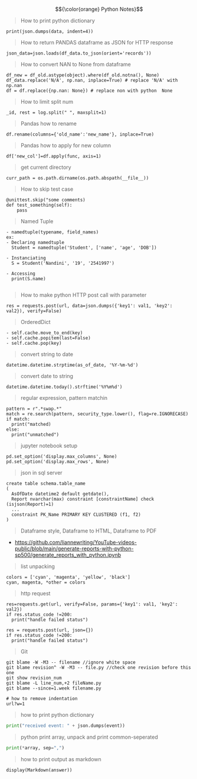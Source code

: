 $${\color{orange} Python Notes}$$

> How to print python dictionary

```
print(json.dumps(data, indent=4))
```

> How to return PANDAS dataframe as JSON for HTTP response

```
json_data=json.loads(df_data.to_json(orient='records'))
```

> How to convert NAN to None from dataframe

```
df_new = df_old.astype(object).where(df_old.notna(), None)
df_data.replace('N/A', np.nan, inplace=True) # replace 'N/A' with np.nan
df = df.replace({np.nan: None}) # replace non with python  None
```

> How to limit split num

```
_id, rest = log.split(" ", maxsplit=1)
```

> Pandas how to rename

```
df.rename(columns={'old_name':'new_name'}, inplace=True)
```

> Pandas how to apply for new column

```
df['new_col']=df.apply(func, axis=1)
```

> get current directory

```
curr_path = os.path.dirname(os.path.abspath(__file__))
```

> How to skip test case

```
@unittest.skip("some comments)
def test_something(self):
    pass
```

> Named Tuple

```
- namedtuple(typename, field_names)
ex:
- Declaring namedtuple
  Student = namedtuple('Student', ['name', 'age', 'DOB'])

- Instanciating
  S = Student('Nandini', '19', '2541997')

- Accessing
  print(S.name)


```

> How to make python HTTP post call with parameter

```
res = requests.post(url, data=json.dumps({'key1': val1, 'key2': val2}), verify=False)
```

> OrderedDict

```
- self.cache.move_to_end(key)
- self.cache.popitem(last=False)
- self.cache.pop(key)
```

> convert string to date
```
datetime.datetime.strptime(as_of_date, '%Y-%m-%d')
```
> convert date to string
```
datetime.datetime.today().strftime('%Y%m%d')
```

> regular expression, pattern matchin
```
pattern = r".*swap.*"
match = re.search(pattern, security_type.lower(), flag=re.IGNORECASE)
if match:
  print("matched)
else:
  print("unmatched")
```

> jupyter notebook setup
```
pd.set_option('display.max_columns', None)
pd.set_option('display.max_rows', None)
```

> json in sql server
```
create table schema.table_name
(
  AsOfDate datetime2 default getdate(),
  Report nvarchar(max) constraint [constraintName] check (isjson(Report)=1)
  ...
  constraint PK_Name PRIMARY KEY CLUSTERED (f1, f2)
)
```

> Dataframe style, Dataframe to HTML, Dataframe to PDF
* https://github.com/liannewriting/YouTube-videos-public/blob/main/generate-reports-with-python-sp500/generate_reports_with_python.ipynb

> list unpacking
```
colors = ['cyan', 'magenta', 'yellow', 'black']
cyan, magenta, *other = colors
```

> http request
```
res=requests.get(url, verify=False, params={'key1': val1, 'key2': val2})
if res.status_code !=200:
  print("handle failed status")

res = requests.post(url, json={})
if res.status_code !=200:
  print("handle failed status")

```

> Git
```git
git blame -W -M3 -- filename //ignore white space
git blame revision^ -W -M3 -- file.py //check one revision before this one
git show revision_num
git blame -L line_num,+2 fileName.py
git blame --since=1.week filename.py

# how to remove indentation
url?w=1
```

> how to print python dictionary  
```python
print("received event: " + json.dumps(event))
```


> python print array, unpack and print common-seperated
```python
print(*array, sep=",")
```

> how to print output as markdown
```
display(Markdown(answer))
```